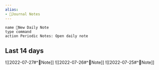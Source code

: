 ```yaml
---
alias:
- 🌄Journal Notes
---
```

```button
name 🌄New Daily Note
type command
action Periodic Notes: Open daily note
```
## Last 14 days
![[2022-07-27#^📝Note]]
![[2022-07-26#^📝Note]]
![[2022-07-25#^📝Note]]
